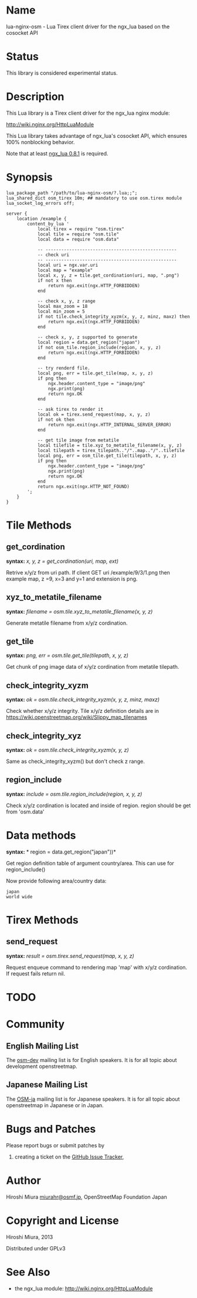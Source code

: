 Name
====

lua-nginx-osm - Lua Tirex client driver for the ngx_lua based on the cosocket API

Status
======

This library is considered experimental status.

Description
===========

This Lua library is a Tirex client driver for the ngx_lua nginx module:

http://wiki.nginx.org/HttpLuaModule

This Lua library takes advantage of ngx_lua's cosocket API, which ensures 
100% nonblocking behavior.

Note that at least [ngx_lua 0.8.1](https://github.com/chaoslawful/lua-nginx-module/tags) is required.

Synopsis
========

    lua_package_path "/path/to/lua-nginx-osm/?.lua;;";
    lua_shared_dict osm_tirex 10m; ## mandatory to use osm.tirex module
    lua_socket_log_errors off;

    server {
        location /example {
            content_by_lua '
                local tirex = require "osm.tirex"
                local tile = require "osm.tile"
                local data = require "osm.data"
                
                -- --------------------------------------------------
                -- check uri
                -- --------------------------------------------------
                local uri = ngx.var.uri
                local map = "example"
                local x, y, z = tile.get_cordination(uri, map, ".png")
                if not x then
                    return ngx.exit(ngx.HTTP_FORBIDDEN)
                end
                
                -- check x, y, z range
                local max_zoom = 18
                local min_zoom = 5
                if not tile.check_integrity_xyzm(x, y, z, minz, maxz) then
                    return ngx.exit(ngx.HTTP_FORBIDDEN)
                end
                
                -- check x, y, z supported to generate
                local region = data.get_region("japan")
                if not osm_tile.region_include(region, x, y, z)
                    return ngx.exit(ngx.HTTP_FORBIDDEN)
                end
                
                -- try renderd file.
                local png, err = tile.get_tile(map, x, y, z)
                if png then
                    ngx.header.content_type = "image/png"
                    ngx.print(png)
                    return ngx.OK
                end
    
                -- ask tirex to render it
                local ok = tirex.send_request(map, x, y, z)
                if not ok then
                    return ngx.exit(ngx.HTTP_INTERNAL_SERVER_ERROR)
                end

                -- get tile image from metatile
                local tilefile = tile.xyz_to_metatile_filename(x, y, z)
                local tilepath = tirex_tilepath.."/"..map.."/"..tilefile
                local png, err = osm_tile.get_tile(tilepath, x, y, z)
                if png then
                    ngx.header.content_type = "image/png"
                    ngx.print(png)
                    return ngx.OK
                end
                return ngx.exit(ngx.HTTP_NOT_FOUND)
            ';
        }
    }

Tile Methods
=======

get_cordination
-----------------

**syntax:** *x, y, z = get_cordination(uri, map, ext)*

Retrive x/y/z from uri path.
If client GET uri   /example/9/3/1.png   then example map, z =9, x=3 and y=1
and extension is png.

xyz_to_metatile_filename
-------------------------

**syntax:** *filename = osm.tile.xyz_to_metatile_filename(x, y, z)*

Generate metatile filename from x/y/z cordination.
 
get_tile
--------

**syntax:** *png, err = osm.tile.get_tile(tilepath, x, y, z)*

Get chunk of png image data of x/y/z cordination from metatile tilepath.

check_integrity_xyzm
----------------------

**syntax:** *ok = osm.tile.check_integrity_xyzm(x, y, z, minz, maxz)*

Check whether x/y/z integrity.
Tile x/y/z definition details are in
   https://wiki.openstreetmap.org/wiki/Slippy_map_tilenames

check_integrity_xyz
----------------------

**syntax:** *ok = osm.tile.check_integrity_xyzm(x, y, z)*

Same as check_integrity_xyzm() but don't check z range.

region_include
--------

**syntax:** *include = osm.tile.region_include(region, x, y, z)*

Check x/y/z cordination is located and inside of region.
region should be get from 'osm.data'


Data methods
============

**syntax:** * region = data.get_region("japan"))*
 
Get region definition table of argument country/area.
This can use for region_include()

Now provide following area/country data:

    japan
    world wide


Tirex Methods
=======

send_request
-------------

**syntax:** *result = osm.tirex.send_request(map, x, y, z)*

Request enqueue command to rendering map 'map' with x/y/z cordination.
If request fails return nil.


TODO
====

Community
=========

English Mailing List
--------------------

The [osm-dev](https://lists.openstreetmap.org/lists/osm-dev) mailing list is for English speakers.
It is for all topic about development  openstreetmap.

Japanese Mailing List
--------------------

The [OSM-ja](https://lists.openstreetmap.org/lists/talk-ja) mailing list is for Japanese speakers.
It is for all topic about openstreetmap in Japanese or in Japan.

Bugs and Patches
================

Please report bugs or submit patches by

1. creating a ticket on the [GitHub Issue Tracker](http://github.com/miurahr/lua-nginx-osm/issues),

Author
======

Hiroshi Miura <miurahr@osmf.jp>, OpenStreetMap Foundation Japan

Copyright and License
=====================

Hiroshi Miura, 2013 

Distributed under GPLv3

See Also
========
* the ngx_lua module: http://wiki.nginx.org/HttpLuaModule


